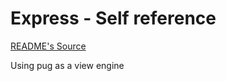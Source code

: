 # Express - Self reference
[README's Source](https://www.terlici.com/2014/09/29/express-router.html "README's Source title")

Using pug as a view engine

